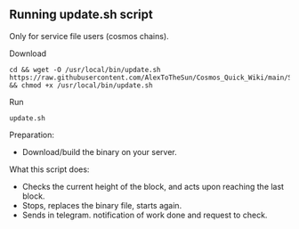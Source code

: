 ## Running update.sh script
Only for service file users (cosmos chains).

Download
```
cd && wget -O /usr/local/bin/update.sh https://raw.githubusercontent.com/AlexToTheSun/Cosmos_Quick_Wiki/main/Scripts/update.sh && chmod +x /usr/local/bin/update.sh
```
Run
```
update.sh
```
Preparation:
- Download/build the binary on your server.

What this script does:
- Checks the current height of the block, and acts upon reaching the last block.
- Stops, replaces the binary file, starts again.
- Sends in telegram. notification of work done and request to check.
